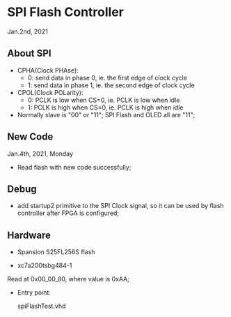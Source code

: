 # SPI Flash Controller
Jan.2nd, 2021 

## About SPI
* CPHA(Clock PHAse): 
    * 0: send data in phase 0, ie. the first edge of clock cycle
	* 1: send data in phase 1, ie. the second edge of clock cycle
* CPOL(Clock POLarity): 
	* 0: PCLK is low when CS=0, ie. PCLK is low when idle
	* 1: PCLK is high when CS=0, ie. PCLK is high when idle
* Normally slave is "00" or "11"; SPI Flash and OLED all are "11";



## New Code
Jan.4th, 2021, Monday
* Read flash with new code successfully;


## Debug
* add startup2 primitive to the SPI Clock signal, so it can be used by flash controller after FPGA is configured;


## Hardware
* Spansion S25FL256S flash


* xc7a200tsbg484-1

Read at 0x00_00_80, where value is 0xAA;

* Entry point:

   spiFlashTest.vhd
